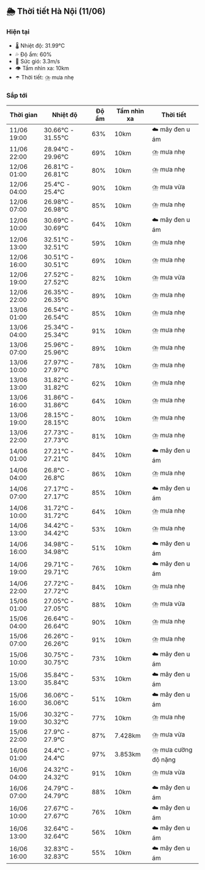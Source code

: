 ## 🌦️ Thời tiết Hà Nội (11/06)

### Hiện tại

- 🌡️ Nhiệt độ: 31.99℃
- 💦 Độ ẩm: 60%
- 💨 Sức gió: 3.3m/s
- 👁️ Tầm nhìn xa: 10km
- ☂️ Thời tiết: ⛈️ mưa nhẹ

### Sắp tới

| Thời gian | Nhiệt độ | Độ ẩm | Tầm nhìn xa | Thời tiết |
| --- | --- | --- | --- | --- |
| 11/06 19:00 | 30.66℃ - 31.55℃ | 63% | 10km | ☁️ mây đen u ám |
| 11/06 22:00 | 28.94℃ - 29.96℃ | 69% | 10km | ⛈️ mưa nhẹ |
| 12/06 01:00 | 26.81℃ - 26.81℃ | 80% | 10km | ⛈️ mưa nhẹ |
| 12/06 04:00 | 25.4℃ - 25.4℃ | 90% | 10km | ⛈️ mưa vừa |
| 12/06 07:00 | 26.98℃ - 26.98℃ | 85% | 10km | ⛈️ mưa nhẹ |
| 12/06 10:00 | 30.69℃ - 30.69℃ | 64% | 10km | ☁️ mây đen u ám |
| 12/06 13:00 | 32.51℃ - 32.51℃ | 59% | 10km | ⛈️ mưa nhẹ |
| 12/06 16:00 | 30.51℃ - 30.51℃ | 69% | 10km | ⛈️ mưa nhẹ |
| 12/06 19:00 | 27.52℃ - 27.52℃ | 82% | 10km | ⛈️ mưa vừa |
| 12/06 22:00 | 26.35℃ - 26.35℃ | 89% | 10km | ⛈️ mưa nhẹ |
| 13/06 01:00 | 26.54℃ - 26.54℃ | 85% | 10km | ⛈️ mưa nhẹ |
| 13/06 04:00 | 25.34℃ - 25.34℃ | 91% | 10km | ⛈️ mưa nhẹ |
| 13/06 07:00 | 25.96℃ - 25.96℃ | 89% | 10km | ⛈️ mưa nhẹ |
| 13/06 10:00 | 27.97℃ - 27.97℃ | 78% | 10km | ⛈️ mưa nhẹ |
| 13/06 13:00 | 31.82℃ - 31.82℃ | 62% | 10km | ⛈️ mưa nhẹ |
| 13/06 16:00 | 31.86℃ - 31.86℃ | 64% | 10km | ⛈️ mưa nhẹ |
| 13/06 19:00 | 28.15℃ - 28.15℃ | 80% | 10km | ⛈️ mưa nhẹ |
| 13/06 22:00 | 27.73℃ - 27.73℃ | 81% | 10km | ⛈️ mưa nhẹ |
| 14/06 01:00 | 27.21℃ - 27.21℃ | 84% | 10km | ☁️ mây đen u ám |
| 14/06 04:00 | 26.8℃ - 26.8℃ | 86% | 10km | ⛈️ mưa nhẹ |
| 14/06 07:00 | 27.17℃ - 27.17℃ | 85% | 10km | ☁️ mây đen u ám |
| 14/06 10:00 | 31.72℃ - 31.72℃ | 64% | 10km | ⛈️ mưa nhẹ |
| 14/06 13:00 | 34.42℃ - 34.42℃ | 53% | 10km | ⛈️ mưa nhẹ |
| 14/06 16:00 | 34.98℃ - 34.98℃ | 51% | 10km | ☁️ mây đen u ám |
| 14/06 19:00 | 29.71℃ - 29.71℃ | 76% | 10km | ☁️ mây đen u ám |
| 14/06 22:00 | 27.72℃ - 27.72℃ | 84% | 10km | ⛈️ mưa nhẹ |
| 15/06 01:00 | 27.05℃ - 27.05℃ | 88% | 10km | ⛈️ mưa vừa |
| 15/06 04:00 | 26.64℃ - 26.64℃ | 90% | 10km | ⛈️ mưa nhẹ |
| 15/06 07:00 | 26.26℃ - 26.26℃ | 91% | 10km | ⛈️ mưa nhẹ |
| 15/06 10:00 | 30.75℃ - 30.75℃ | 73% | 10km | ☁️ mây đen u ám |
| 15/06 13:00 | 35.84℃ - 35.84℃ | 53% | 10km | ☁️ mây đen u ám |
| 15/06 16:00 | 36.06℃ - 36.06℃ | 51% | 10km | ☁️ mây đen u ám |
| 15/06 19:00 | 30.32℃ - 30.32℃ | 77% | 10km | ⛈️ mưa nhẹ |
| 15/06 22:00 | 27.9℃ - 27.9℃ | 87% | 7.428km | ⛈️ mưa vừa |
| 16/06 01:00 | 24.4℃ - 24.4℃ | 97% | 3.853km | ⛈️ mưa cường độ nặng |
| 16/06 04:00 | 24.32℃ - 24.32℃ | 91% | 10km | ⛈️ mưa vừa |
| 16/06 07:00 | 24.79℃ - 24.79℃ | 88% | 10km | ☁️ mây đen u ám |
| 16/06 10:00 | 27.67℃ - 27.67℃ | 76% | 10km | ☁️ mây đen u ám |
| 16/06 13:00 | 32.64℃ - 32.64℃ | 56% | 10km | ☁️ mây đen u ám |
| 16/06 16:00 | 32.83℃ - 32.83℃ | 55% | 10km | ☁️ mây đen u ám |
